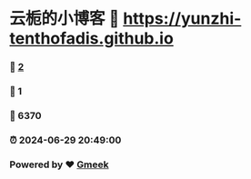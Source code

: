 # 云栀的小博客 :link: https://yunzhi-tenthofadis.github.io 
### :page_facing_up: [2](https://yunzhi-tenthofadis.github.io/tag.html) 
### :speech_balloon: 1 
### :hibiscus: 6370 
### :alarm_clock: 2024-06-29 20:49:00 
### Powered by :heart: [Gmeek](https://github.com/Meekdai/Gmeek)
